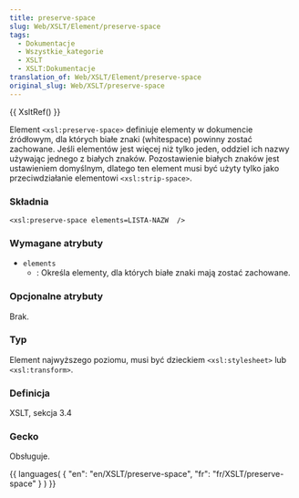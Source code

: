 ```yaml
---
title: preserve-space
slug: Web/XSLT/Element/preserve-space
tags:
  - Dokumentacje
  - Wszystkie_kategorie
  - XSLT
  - XSLT:Dokumentacje
translation_of: Web/XSLT/Element/preserve-space
original_slug: Web/XSLT/preserve-space
---
```

{{ XsltRef() }}

Element `<xsl:preserve-space>` definiuje elementy w dokumencie źródłowym, dla których białe znaki (whitespace) powinny zostać zachowane. Jeśli elementów jest więcej niż tylko jeden, oddziel ich nazwy używając jednego z białych znaków. Pozostawienie białych znaków jest ustawieniem domyślnym, dlatego ten element musi być użyty tylko jako przeciwdziałanie elementowi `<xsl:strip-space>`.

### Składnia

    <xsl:preserve-space elements=LISTA-NAZW  />

### Wymagane atrybuty

- `elements`
  - : Określa elementy, dla których białe znaki mają zostać zachowane.

### Opcjonalne atrybuty

Brak.

### Typ

Element najwyższego poziomu, musi być dzieckiem `<xsl:stylesheet>` lub `<xsl:transform>`.

### Definicja

XSLT, sekcja 3.4

### Gecko

Obsługuje.

{{ languages( { "en": "en/XSLT/preserve-space", "fr": "fr/XSLT/preserve-space" } ) }}
